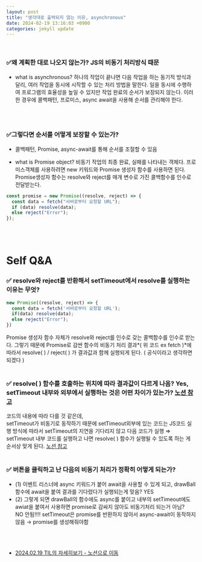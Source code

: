 ```yaml
---
layout: post
title: "생각대로 출력되지 않는 이유, asynchronous"
date: 2024-02-19 13:16:03 +0900
categories: jekyll update
---
```

<br>

### ✅왜 계획한 대로 나오지 않는가? JS의 비동기 처리방식 때문
- what is asynchronous?
하나의 작업이 끝나면 다음 작업을 하는 동기적 방식과 달리,
여러 작업을 동시에 시작할 수 있는 처리 방법을 말한다. 일을 동시에 수행하여 프로그램의 효율성을 높일 수 있지만 작업 완료의 순서가 보장되지 않는다.
이러한 경우에 콜백패턴, 프로미스, async await을 사용해 순서를 관리해야 한다.
<br>
<br>

### ✅그렇다면 순서를 어떻게 보장할 수 있는가?
- 콜백패턴, Promise, async-await를 통해 순서를 조절할 수 있음

- what is Promise object?
비동기 작업의 최종 완료, 실패를 나타내는 객체다.
프로미스객체를 사용하려면 new 키워드와 Promise 생성자 함수를 사용하면 된다. Promise생성자 함수는 resolve와 reject를 매개 변수로 가진 콜백함수를 인수로 전달받는다.

```jsx
const promise = new Promise((resolve, reject) => {
  const data = fetch("서버로부터 요청할 URL");
  if (data) resolve(data);
  else reject("Error");
});
```
<br>
<br>

# Self Q&A
### ✅ resolve와 reject를 반환해서 setTimeout에서 resolve를 실행하는 이유는 무엇?
```jsx
new Promise((resolve, reject) => {
  const data = fetch('서버로부터 요청할 URL');
  if(data) resolve(data); 
  else reject("Error"); 
})
```
Promise 생성자 함수 자체가 resolve와 reject를 인수로 갖는 콜백함수를 인수로 받는다. 
그렇기 때문에 Promise로 감싼 함수의 비동기 처리 결과*( 위 코드 ex fetch )*에 따라서 resolve( ) / reject( ) 가 결과값과 함께 실행되게 된다. ( 공식이라고 생각하면 되겠다 )
<br>
<br>

### ✅ resolve( ) 함수를 호출하는 위치에 따라 결과값이 다르게 나옴? Yes, setTimeout 내부와 외부에서 실행하는 것은 어떤 차이가 있는가? <a href="https://www.notion.so/fun-blog/33dc66dbb45f4dedba77df11f51890eb?v=f1077250abc347f08cd5c49a7b75bbf4">노션 참고</a>
코드의 내용에 따라 다를 것 같은데, <br>
setTimeout가 비동기로 동작하기 때문에 setTimeout외부에 있는 코드는 JS코드 실행 방식에 따라서 setTimeout의 지연을 기다리지 않고 다음 코드가 실행 ⇒ setTimeout 내부 코드를 실행하고 나면 resolve( ) 함수가 실행될 수 있도록 하는 게 순서상 맞게 된다. <a href="https://www.notion.so/fun-blog/33dc66dbb45f4dedba77df11f51890eb?v=f1077250abc347f08cd5c49a7b75bbf4">노션 참고</a>
<br>
<br>

### ✅ 버튼을 클릭하고 난 다음의 비동기 처리가 정확히 어떻게 되는가?
- (1) 이벤트 리스너에 async 키워드가 붙어 await을 사용할 수 있게 되고, drawBall함수에 await을 붙여 결과를 기다렸다가 실행되는게 맞음? YES <br>
- (2) 그렇게 되면 drawBall의 함수에도 async를 붙이고 내부의 setTimeout에도 awiat을 붙여서 사용하면 promise로 감싸지 않아도 비동기처리 되는거 아님?<br>
NO 안됨!!!! setTimeout은 promise를 반환하지 않아서 async-await이 동작하지 않음 → promise를 생성해줘야함
<br>
<br>

- <a href='https://www.notion.so/fun-blog/7b0a8a44708644f5a95f6b59c3fa1e7c' target="_blank"> 2024.02.19 TIL의 자세히보기 - 노션으로 이동 </a>
